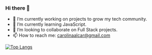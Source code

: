 ### Hi there 👋

- 🔭 I’m currently working on projects to grow my tech community.
- 🌱 I’m currently learning JavaScript.
- 👯 I’m looking to collaborate on Full Stack projects.
- 📫 How to reach me: carolinaalcar@gmail.com

[![Top Langs](https://github-readme-stats.vercel.app/api/top-langs/?username=carolisc)](https://github.com/anuraghazra/github-readme-stats)

